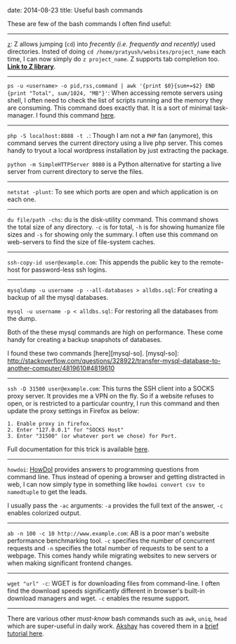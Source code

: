 date: 2014-08-23
title: Useful bash commands

These are few of the bash commands I often find
useful:

----

[`z`][z]: Z allows jumping (`cd`) into *frecently
(i.e. frequently and recently)* used directories.
Insted of doing
`cd /home/pratyush/websites/project_name`
each time, I can now simply do `z project_name`.
Z supports tab completion too. **[Link to Z library][z]**.

[z]: https://github.com/rupa/z

----

`ps -u <username> -o pid,rss,command | awk '{print $0}{sum+=$2} END {print "Total", sum/1024, "MB"}'`:
When accessing remote servers using shell, I often need to
check the list of scripts running and the memory
they are consuming. This command does exactly
that. It is a sort of minimal task-manager. I
found this command [here][wf-resource].

[wf-resource]: https://community.webfaction.com/questions/8553/how-to-determine-memory-consumption

----

`php -S localhost:8888 -t .`: Though I am not a
`PHP` fan (anymore), this command serves the
current directory using a live php server. This
comes handy to tryout a local wordpress
installation by just extracting the package.

`python -m SimpleHTTPServer 8080` is a Python
alternative for starting a live server from
current directory to serve the files.

----

`netstat -plunt`: To see which ports are open and
which application is on each one.

----

`du file/path -chs`: du is the disk-utility
command. This command shows the total size of any
directory. `-c` is for total, `-h` is for showing
humanize file sizes and `-s` for showing only the
summary. I often use this command on web-servers
to find the size of file-system caches.

----

`ssh-copy-id user@example.com`: This appends the
public key to the remote-host for password-less
ssh logins.

----

`mysqldump -u username -p --all-databases > alldbs.sql`:
For creating a backup of all the mysql databases.

`mysql -u username -p < alldbs.sql`:
For restoring all the databases from the dump.

Both of the these mysql commands are high on
performance. These come handy for creating a
backup snapshots of databases.

I found these two commands [here][mysql-so].
[mysql-so]: http://stackoverflow.com/questions/328922/transfer-mysql-database-to-another-computer/4819610#4819610

----

`ssh -D 31500 user@example.com`: This turns the SSH client into a SOCKS proxy server. It provides me a VPN on the fly. So if a website refuses to open, or is restricted to a particular country, I run this command and then update the proxy settings in Firefox as below:

    1. Enable proxy in firefox.
    2. Enter "127.0.0.1" for "SOCKS Host"
    3. Enter "31500" (or whatever port we chose) for Port.

Full documentation for this trick is available
[here][port-forwarding].

[port-forwarding]: https://help.ubuntu.com/community/SSH/OpenSSH/PortForwarding#Dynamic_Port_Forwarding

----

`howdoi`: [HowDoI][howdoi] provides answers to
programming questions from command line. Thus
instead of opening a browser and getting
distracted in web, I can now simply type in
something like `howdoi convert csv to namedtuple`
to get the leads.

I usually pass the `-ac` arguments: `-a` provides
the full text of the answer, `-c` enables
colorized output.

[howdoi]: https://github.com/gleitz/howdoi

----

`ab -n 100 -c 10 http://www.example.com`: AB is a
poor man's website performance benchmarking tool. `-c`
specifies the number of concurrent requests and
`-n` specifies the total number of requests to be
sent to a webpage. This comes handy while
migrating websites to new servers or when making
significant frontend changes.

----

`wget "url" -c`: WGET is for downloading files
from command-line. I often find the download speeds
significantly different in browser's built-in
download managers and wget. `-c` enables the
resume support.

----

There are various other *must-know* bash commands
such as `awk`, `uniq`, `head` which are
super-useful in daily work. [Akshay][data-tutorial] has covered
them in a [brief tutorial here][data-tutorial].

[data-tutorial]: http://datavu.blogspot.in/2014/08/useful-unix-commands-for-exploring-data.html
